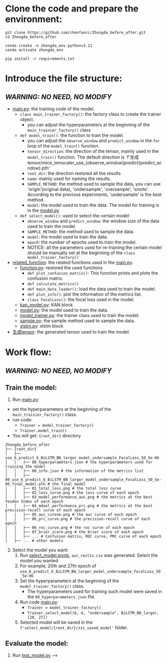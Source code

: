 # Clone the code and prepare the environment:
```
git clone https://github.com/chenfancc/Zhongda_before_after.git
cd Zhongda_before_after

conda create -n zhongda_env python=3.11
conda activate zhongda_env

pip install -r requirements.txt
```
# Introduce the file structure:
## ***WARNING: NO NEED, NO MODIFY***
+ [main.py](main.py): the training code of the model.
  + `class main_trainer_factory()`: the factory class to create the trainer object.
    + you can adjust the hyperparameters at the beginning of the `main_trainier_factory()` class
  + `def model_train()`: the function to train the model.
    + you can adjust the `observe_window` and `predict_window` in the `for` loop of the `model_train()` function.
    + `tensor_direction`: the direction of the tensor, mainly used in the `model_train()` function. The default direction is `f'生成tensor/mice_mmscaler_use_{observe_window}_predict_{predict_window}.pth'
    + `root_dir`: the direction restored all the results
    + `name`: mainly used for naming the results.
    + `SAMPLE_METHOD`: the method used to sample the data, you can use 'origin'(original data), 'undersample', 'oversample', 'smote'. According to the previous experiments, 'undersample' is the best method.
    + `model`: the model used to train the data. The model for training is in the [model.py](related_function/model.py)
  + `def select_model()`: used to select the certain model:
    + `observe_window` and `predict_window`: the window size of the data used to train the model.
    + `SAMPLE_METHOD`: the method used to sample the data.
    + `model`: the model used to train the data. 
    + `epoch`: the number of epochs used to train the model.
    + NOTICE: all the parameters used for re-training the certain model should be manually set at the beginning of the `class model_trainer_factory()`
+ [related_function](related_function): the related functions used in the [main.py](main.py).
  + [function.py](related_function/function.py): restored the used functions
    + `def plot_confusion_matrix()`: This function prints and plots the confusion matrix.
    + `def calculate_metrics()`
    + `def main_data_loader()`: load the data used to train the model.
    + `def plot_info()`: plot the information of the metrics list.
    + `class FocalLoss()`: the focal loss used in the model.
  + [kan_model.py](related_function/kan_model.py): KAN block
  + [model.py](related_function/model.py): the model used to train the data.
  + [model_trainer.py](related_function/model_trainer.py): the trainer class used to train the model.
  + [sample.py](related_function/sample.py): the sample method used to sample the data.
  + [xlstm.py](related_function/xlstm.py): xlstm block
+ [生成tensor](生成tensor): the generated tensor used to train the model.
# Work flow:
## ***WARNING: NO NEED, NO MODIFY***
## Train the model:
1. Run [main.py](main.py): 
  + set the hyperparameters at the beginning of the `main_trainier_factory()` class.
  + run code: 
    + `Trainer = model_trainer_factory()`
    + `Trainer.model_train()`
  + You will get: `{root_dir}` directory
```text
Zhongda_before_after
├── {root_dir}
│   ├── use_6_predict_6_BiLSTM_BN_larger_model_undersample_FocalLoss_50_5e-06
│   │   ├── 00_hyperparameters.json # the hyperparameters used for training the model
│   │   ├── 00_info.json # the information of the metrics list
│   │   ├── 00_use_6_predict_6_BiLSTM_BN_larger_model_undersample_FocalLoss_50_5e-06_final_model.pth # the final model
│   │   ├── 01_total_loss.png # the total loss curve
│   │   ├── 02_loss_curve.png # the loss curve of each epoch
│   │   ├── 03_model_performance_auc.png # the metrics at the best Youden Index of each epoch
│   │   ├── 04_mdoel_performance_prc.png # the metrics at the best precision-recall curve of each epoch
│   │   ├── 05_auc_cureve.png # the auc curve of each epoch
│   │   ├── 06_prc_curve.png # the precision-recall curve of each epoch
│   │   ├── 06_roc_curve.png # the roc curve of each epoch
│   │   ├── 07_brier_score.png # the brier score of each epoch
│   │   ├── ... # Confusion matrix, ROC curve, PRC curve of each epoch
│   ├── ... # other models
```
2. Select the model you want: 
   1. Run [select_model.ipynb](select_model/select_model.ipynb), `auc_reslts.csv` was generated. Select the model you wanted
   2. For example, 20th and 27th epoch of `use_6_predict_6_BiLSTM_BN_larger_model_undersample_FocalLoss_50_5e-06`
   3. Set the hyperparameters at the beginning of the `model_trainer_factory()` class. 
      + The hyperparameters used for training such model were saved in the `00_hyperparameters.json` file.
   4. Run code [main.py](main.py): 
      + `Trainer = model_trainer_factory()`
      + `Trainer.select_model(6, 6, "undersample", BiLSTM_BN_larger, [20, 27])`
   5. Selected model will be saved in the `f'select_model/{root_dir}/zzz_saved_model'` folder. 
## Evaluate the model:
1. Run [test_model.py](test_model/test_model.py) --> 